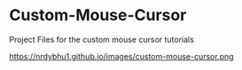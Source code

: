 # Custom-Mouse-Cursor
Project Files for the custom mouse cursor tutorials

https://nrdybhu1.github.io/images/custom-mouse-cursor.png
